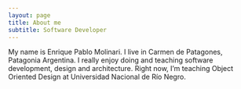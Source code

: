 ```yaml
---
layout: page
title: About me
subtitle: Software Developer
---
```


My name is Enrique Pablo Molinari. I live in Carmen de Patagones, Patagonia Argentina. I really enjoy doing and teaching software development, design and architecture. Right now, I’m teaching Object Oriented Design at Universidad Nacional de Río Negro.

